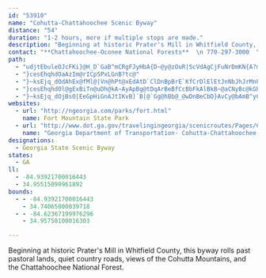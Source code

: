 ```yaml
---
id: "53910"
name: "Cohutta-Chattahoochee Scenic Byway"
distance: "54"
duration: "1-2 hours, more if multiple stops are made."
description: "Beginning at historic Prater's Mill in Whitfield County, this byway rolls past pastoral lands, quiet country roads, views of the Cohutta Mountains, and the Chattahoochee National Forest."
contact: "**Chattahoochee-Oconee National Forests**  \n 770-297-3000  \n\n"
path:
  - "udjtEbuleOJcFKi}@H_D`GaB^mCRgFJyHbA{D~@y@zOuR|ScVdAgCjFuNrDmKN{A?mB@u}@VyVT]^QdHJtAa@N]NaAHsAAsBi@mHm@yFs@oLoAaJEyCB{HGyKRifACw\\H}Ah@oCx@EnBs@bAm@|F}EtDuDtDsGbAmClDeFf\\s`@hCgCzBsAtAkApLiPlD_DnC_BbBuC|C_Cj@k@pDyEn@oAjBmCxLkJ\\GNox@K_Dg@{CoAsFsT{l@gByDeAiBeBiCuFiGeCsDsA{CiBgFqDuPqLmh@}CuN_D_NqC}JiF_O_CiFeGmLeR_`@}AgD{AmE}@mDs@uFi@sJ_@oLOcA{McGuBsA{BcCe@u@gEgDkAk@_`@wMqHwBqHgAsAaI}@aIe@iQF{y@LaNVoA^iAzBoB`Ae@hBg@n@_BL}@FgYL}@nDiNbA{Ib@sBhCsEbIsL|AuCRw@DaBIsC_@mEFmDzCd@lBh@zB~@jHrD|T`K`[fOfG~DxAfBlFlIxAfB`CdBnBr@pGj@da@^fLCfCO~FcApWgFtn@_ChRd@tMfA`b@xKbOfDbBR~Kp@`P^vN~@vDEzx@~@vJl@rCj@lH~@bg@|HdFj@~FR^a`@KeJfGg@n@Q|FmFd@m@\\y@xBaCx@kA~AuCn@qBfBkBnCuAbCgBfDcBxAuAxAwDh@sCt@{BtIsKpLgMpIwCbBW|F_@pHXnTyArEmBfDs@bCYrDqBzKsEfD_C~WoIlBmAvF{@bA]bD_B~@q@b@u@n@]|BUb@WVg@l@gClAsDdDyGxAkDl@sBxAaCx@m@n@sBhA}MbA}E|BuEdAeAzBaFx@_AlC{DfAeAb@aB@oAEo@iAwEU{BDsBNg@|@sB|HsKzA_C`BmEFkBZaCdEoJpF{KTq@lBmEbCDnQWr@M|HUte@_GlCr@fDrB~@~@h@jBxA`CfCxCZdAh@^rDlGb@lADzBKjByBnJGrARxAX|@zKpQfBfD^bA"
  - "}cesEhqhdOaAzIm@rICpSPxLGnB?tc@"
  - "}~ksEjq_dOdAhEx@fMl@|Vn@hPt@xEdAtD`ClDnBpBrE`KfCrDlElEtJnNbJhJrMnPtBzDhAjFdAzCzHdHl@z@nEdFz@`CtAdBtDdD~LnIlCr@rCLtBh@rAz@z@XzEzEx@p@rDrBjHrHt@fBhB`IrC`HrAjBXJbErE^f@^dAb@l@|C`J~@pB|@z@hAj@`B@`DsAvHyBhB?"
  - "}cesEhqhdOl@gExBiTn@uDh@kA~AyApBg@tDqArBeBfCcBbFkAlBkB~@aCNyBc@kGb@oGnBoO_@aIJgCaBmIi@_GRoFtA{BxAqAjMsHbBq@bA[zKRhBu@~@yA^wBY{C\\sAx@cAhBHhBr@hAEl@e@^sA@eEEyAt@aBfDaDjJwDpAaAh@gARqA?_CX_B~@u@fD]bDmAjGGhHeAhAe@t@gAHy@Qy@iAk@wBJgE`AoALiBSQSK[Fi@t@yCA{@Ss@c@q@wBaBw@]]a@By@Ny@pLgIv@mAFq@Bs@Uq@yA{BS_AEuAHkBi@mBcAkBOs@IgANqBIsA[s@i@y@kBQoD\\qAOkDyAsBSoBAcB_@oA}@y@gCm@Yy@JoCjBeAWWKm@{D]q@sAiAM]eBoIBSR_@`DqA^w@?y@Ic@o@oAOm@QgDm@sAsAeAuAgHJS^WxDgB^m@Lm@Em@y@cAiAs@}DaAsBqAwAsA{CoI?e@D_@d@k@Rq@OiKEYSSe@GcBLy@^cC~DcC|@gG|@yAd@sDnDqFaBcBy@{J_K_EiDqGwCwIiGqBm@iEC_@PcF?iAWqHkROmA~AuJXqEs@iHe@qC_AaDgHuHmAeEq@mHaAwUWkAm@aAsAyAcAgBi@cCc@wCKkFHkCXcBh@yAz@eB|CeCn@sAfBaHx@{DVqBJyACsAKk@WYiB_AiBm@y@m@c@_A[yCcB{BSeAEeAx@mCIyAe@gBgBkCa@aAS_ADkATgAl@sAR_A@k@OaAyEgH}@q@cBJ_AGy@o@e@sAu@o@Sq@DyAhB{CRqACeDa@aAaAaAUkARqAn@yB?aAcBaCYy@NkDK_A{EgC{@y@i@eABs@zAaCJy@G}Bs@iEy@}AcBmAsAkB_AcCe@sEI_B_@_BgK{SM{@RuDIw@_@mAcBeDy@{CSyA"
  - "}~ksEjq_dOjBsO|EeGpHiGnAJtIKvB]`B|@`Gg@hBb@_@wDnBeCbD}AvCy@bAmB^yCsA{Ce@mJuD{LeAaLuD}IlJkCbB}I~BaKlByKhDgD"
websites:
  - url: "http://ngeorgia.com/parks/fort.html"
    name: Fort Mountain State Park
  - url: "http://www.dot.ga.gov/travelingingeorgia/scenicroutes/Pages/CohuttaCattahoochee.aspx"
    name: "Georgia Department of Transportation- Cohutta-Chattahoochee Scen"
designations:
  - Georgia State Scenic Byway
states:
  - GA
ll:
  - -84.93921700016443
  - 34.95515099961892
bounds:
  - - -84.93921700016443
    - 34.74065000039718
  - - -84.62367199976296
    - 34.95758100016303

---
```


Beginning at historic Prater's Mill in Whitfield County, this byway rolls past pastoral lands, quiet country roads, views of the Cohutta Mountains, and the Chattahoochee National Forest.
